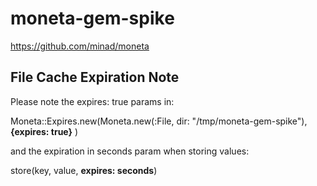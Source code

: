# moneta-gem-spike

https://github.com/minad/moneta

## File Cache Expiration Note

Please note the expires: true params in:

Moneta::Expires.new(Moneta.new(:File, dir: "/tmp/moneta-gem-spike"), __{expires: true}__ )

and the expiration in seconds param when storing values: 

store(key, value, __expires: seconds__)
